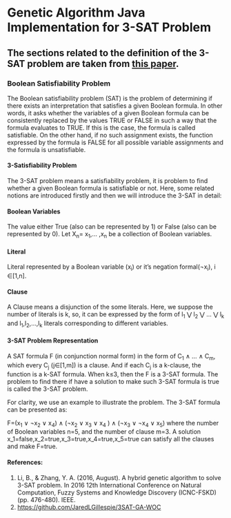 # Genetic Algorithm Java Implementation for 3-SAT Problem

## The sections related to the definition of the 3-SAT problem are taken from [this paper](https://ieeexplore.ieee.org/abstract/document/7603220).
### Boolean Satisfiability Problem

The Boolean satisfiability problem (SAT) is the problem of determining if there exists an interpretation that satisfies a given Boolean formula. In other words, it asks whether the variables of a given Boolean formula can be consistently replaced by the values TRUE or FALSE in such a way that the formula evaluates to TRUE. If this is the case, the formula is called satisfiable. On the other hand, if no such assignment exists, the function expressed by the formula is FALSE for all possible variable assignments and the formula is unsatisfiable.

#### 3-Satisfiability Problem

The 3-SAT problem means a satisfiability problem, it is problem to find whether a given Boolean formula is satisfiable or not. Here, some related notions are introduced firstly and then we will introduce the 3-SAT in detail:

#### Boolean Variables
The value either True (also can be represented by 1) or False (also can be represented by 0). Let X<sub>n</sub>= x<sub>1</sub>,… ,x<sub>n</sub>   be a collection of Boolean variables.

#### Literal
Literal represented by a Boolean variable (x<sub>i</sub>) or it’s negation formal(¬x<sub>i</sub>), i ∈[1,n].

#### Clause

A Clause means a disjunction of the some literals. Here, we suppose the number of literals is k, so, it can be expressed by the form of l<sub>1</sub> ⋁ l<sub>2</sub> ⋁ ... ⋁ l<sub>k</sub> and l<sub>1</sub>,l<sub>2</sub>,…,l<sub>k</sub> literals corresponding to different variables.

#### 3-SAT Problem Representation

A SAT formula F (in conjunction normal form) in the form of C<sub>1</sub> ∧ … ∧ C<sub>m</sub>, which every C<sub>j</sub> (j∈[1,m]) is a clause. And if each C<sub>j</sub> is a k-clause, the function is a k-SAT formula. When k≤3, then the F is a 3-SAT formula. The problem to find there if have a solution to make such 3-SAT formula is true is called the 3-SAT problem.

For clarity, we use an example to illustrate the problem. The 3-SAT formula can be presented as:

F=(x<sub>1</sub> ∨ ¬x<sub>2</sub> ∨ x<sub>4</sub>) ∧ (¬x<sub>2</sub> ∨ x<sub>3</sub> ∨ x<sub>4</sub> ) ∧ (¬x<sub>3</sub> ∨ ¬x<sub>4</sub> ∨ x<sub>5</sub>)
where the number of Boolean variables n=5, and the number of clause m=3. A solution x_1=false,x_2=true,x_3=true,x_4=true,x_5=true can satisfy all the clauses and make F=true.

#### References:
1. Li, B., & Zhang, Y. A. (2016, August). A hybrid genetic algorithm to solve 3-SAT problem. In 2016 12th International Conference on Natural Computation, Fuzzy Systems and Knowledge Discovery (ICNC-FSKD) (pp. 476-480). IEEE.
2. https://github.com/JaredLGillespie/3SAT-GA-WOC


